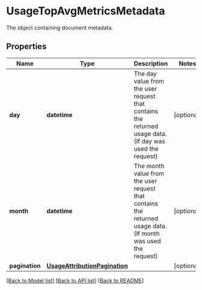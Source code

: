 # UsageTopAvgMetricsMetadata

The object containing document metadata.

## Properties
Name | Type | Description | Notes
------------ | ------------- | ------------- | -------------
**day** | **datetime** | The day value from the user request that contains the returned usage data. (If day was used the request) | [optional] 
**month** | **datetime** | The month value from the user request that contains the returned usage data. (If month was used the request) | [optional] 
**pagination** | [**UsageAttributionPagination**](UsageAttributionPagination.md) |  | [optional] 

[[Back to Model list]](README.md#documentation-for-models) [[Back to API list]](README.md#documentation-for-api-endpoints) [[Back to README]](README.md)


